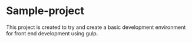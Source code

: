 # Sample-project
This project is created to try and create a basic development environment for front end development using gulp.

